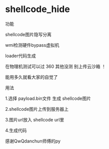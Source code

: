 # shellcode_hide
功能

shellcode图片隐写分离 

wmi检测硬件bypass虚拟机  

loader代码生成   

在物理机测试可以过 360 其他没测 别上传云沙箱 ！ 

能用多久就看大家的自觉了  

用法

1.选择 payload.bin文件 生成 shellcode图片

2.shellcode图片上传到服务器上

3.图片url放入 shellcode url里

4.生成代码

感谢QwQdanchun师傅的py
